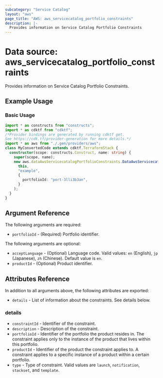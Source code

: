 ```yaml
---
subcategory: "Service Catalog"
layout: "aws"
page_title: "AWS: aws_servicecatalog_portfolio_constraints"
description: |-
  Provides information on Service Catalog Portfolio Constraints
---
```


# Data source: aws_servicecatalog_portfolio_constraints

Provides information on Service Catalog Portfolio Constraints.

## Example Usage

### Basic Usage

```typescript
import * as constructs from "constructs";
import * as cdktf from "cdktf";
/*Provider bindings are generated by running cdktf get.
See https://cdk.tf/provider-generation for more details.*/
import * as aws from "./.gen/providers/aws";
class MyConvertedCode extends cdktf.TerraformStack {
  constructor(scope: constructs.Construct, name: string) {
    super(scope, name);
    new aws.dataAwsServicecatalogPortfolioConstraints.DataAwsServicecatalogPortfolioConstraints(
      this,
      "example",
      {
        portfolioId: "port-3lli3b3an",
      }
    );
  }
}

```

## Argument Reference

The following arguments are required:

* `portfolioId` - (Required) Portfolio identifier.

The following arguments are optional:

* `acceptLanguage` - (Optional) Language code. Valid values: `en` (English), `jp` (Japanese), `zh` (Chinese). Default value is `en`.
* `productId` - (Optional) Product identifier.

## Attributes Reference

In addition to all arguments above, the following attributes are exported:

* `details` - List of information about the constraints. See details below.

### details

* `constraintId` - Identifier of the constraint.
* `description` - Description of the constraint.
* `portfolioId` - Identifier of the portfolio the product resides in. The constraint applies only to the instance of the product that lives within this portfolio.
* `productId` - Identifier of the product the constraint applies to. A constraint applies to a specific instance of a product within a certain portfolio.
* `type` - Type of constraint. Valid values are `launch`, `notification`, `stackset`, and `template`.

<!-- cache-key: cdktf-0.17.0-pre.15 input-29ef35542b05158233902c2aae4d49ae2b3fd3ff23ef4820ac91fd0da8ea8f6b -->